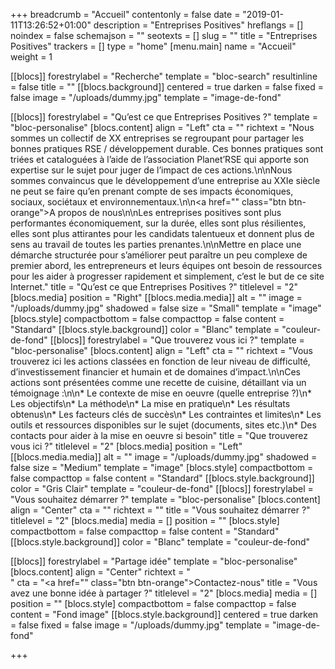 +++
breadcrumb = "Accueil"
contentonly = false
date = "2019-01-11T13:26:52+01:00"
description = "Entreprises Positives"
hreflangs = []
noindex = false
schemajson = ""
seotexts = []
slug = ""
title = "Entreprises Positives"
trackers = []
type = "home"
[menu.main]
name = "Accueil"
weight = 1

[[blocs]]
forestrylabel = "Recherche"
template = "bloc-search"
resultinline = false
title = ""
[[blocs.background]]
centered = true
darken = false
fixed = false
image = "/uploads/dummy.jpg"
template = "image-de-fond"

[[blocs]]
forestrylabel = "Qu’est ce que Entreprises Positives ?"
template = "bloc-personalise"
[blocs.content]
align = "Left"
cta = ""
richtext = "Nous sommes un collectif de XX entreprises se regroupant pour partager les bonnes pratiques RSE / développement durable. Ces bonnes pratiques sont triées et cataloguées à l’aide de l’association Planet’RSE qui apporte son expertise sur le sujet pour juger de l’impact de ces actions.\n\nNous sommes convaincus que le développement d’une entreprise au XXIe siècle ne peut se faire qu’en prenant compte de ses impacts économiques, sociaux, sociétaux et environnementaux.\n\n<a href=\"\" class=\"btn btn-orange\">A propos de nous</a>\n\nLes entreprises positives sont plus performantes économiquement, sur la durée, elles sont plus résilientes, elles sont plus attirantes pour les candidats talentueux et donnent plus de sens au travail de toutes les parties prenantes.\n\nMettre en place une démarche structurée pour s’améliorer peut paraître un peu complexe de premier abord, les entrepreneurs et leurs équipes ont besoin de ressources pour les aider à progresser rapidement et simplement, c’est le but de ce site Internet."
title = "Qu’est ce que Entreprises Positives ?"
titlelevel = "2"
[blocs.media]
position = "Right"
[[blocs.media.media]]
alt = ""
image = "/uploads/dummy.jpg"
shadowed = false
size = "Small"
template = "image"
[blocs.style]
compactbottom = false
compacttop = false
content = "Standard"
[[blocs.style.background]]
color = "Blanc"
template = "couleur-de-fond"
[[blocs]]
forestrylabel = "Que trouverez vous ici ?"
template = "bloc-personalise"
[blocs.content]
align = "Left"
cta = ""
richtext = "Vous trouverez ici les actions classées en fonction de leur niveau de difficulté, d’investissement financier et humain et de domaines d’impact.\n\nCes actions sont présentées comme une recette de cuisine, détaillant via un témoignage :\n\n* Le contexte de mise en oeuvre (quelle entreprise ?)\n* Les objectifs\n* La méthode\n* La mise en pratique\n* Les résultats obtenus\n* Les facteurs clés de succès\n* Les contraintes et limites\n* Les outils et ressources disponibles sur le sujet (documents, sites etc.)\n* Des contacts pour aider à la mise en oeuvre si besoin"
title = "Que trouverez vous ici ?"
titlelevel = "2"
[blocs.media]
position = "Left"
[[blocs.media.media]]
alt = ""
image = "/uploads/dummy.jpg"
shadowed = false
size = "Medium"
template = "image"
[blocs.style]
compactbottom = false
compacttop = false
content = "Standard"
[[blocs.style.background]]
color = "Gris Clair"
template = "couleur-de-fond"
[[blocs]]
forestrylabel = "Vous souhaitez démarrer ?"
template = "bloc-personalise"
[blocs.content]
align = "Center"
cta = ""
richtext = ""
title = "Vous souhaitez démarrer ?"
titlelevel = "2"
[blocs.media]
media = []
position = ""
[blocs.style]
compactbottom = false
compacttop = false
content = "Standard"
[[blocs.style.background]]
color = "Blanc"
template = "couleur-de-fond"

[[blocs]]
forestrylabel = "Partage idée"
template = "bloc-personalise"
[blocs.content]
align = "Center"
richtext = "<br/>"
cta = "<a href=\"\" class=\"btn btn-orange\">Contactez-nous</a>"
title = "Vous avez une bonne idée à partager ?"
titlelevel = "2"
[blocs.media]
media = []
position = ""
[blocs.style]
compactbottom = false
compacttop = false
content = "Fond image"
[[blocs.style.background]]
centered = true
darken = false
fixed = false
image = "/uploads/dummy.jpg"
template = "image-de-fond"

+++
